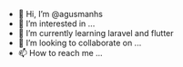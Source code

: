 - 👋 Hi, I’m @agusmanhs
- 👀 I’m interested in ...
- 🌱 I’m currently learning laravel and flutter
- 💞️ I’m looking to collaborate on ...
- 📫 How to reach me ...

<!---
agusmanhs/agusmanhs is a ✨ special ✨ repository because its `README.md` (this file) appears on your GitHub profile.
You can click the Preview link to take a look at your changes.
--->
